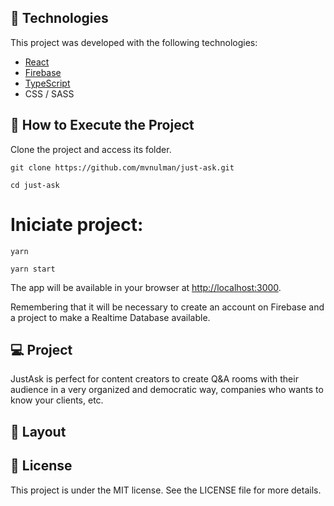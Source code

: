 ## **🧪 Technologies**

This project was developed with the following technologies:

- [React](https://reactjs.org/)
- [Firebase](https://firebase.google.com/)
- [TypeScript](https://www.typescriptlang.org/)
- CSS / SASS

## **🚀 How to Execute the Project**

Clone the project and access its folder.

`git clone https://github.com/mvnulman/just-ask.git`

`cd just-ask`

# Iniciate project:
`yarn`

`yarn start`

The app will be available in your browser at [http://localhost:3000](http://localhost:3000/).

Remembering that it will be necessary to create an account on Firebase and a project to make a Realtime Database available.

## **💻 Project**

JustAsk is perfect for content creators to create Q&A rooms with their audience in a very organized and democratic way, companies who wants to know your clients, etc.

## **🔖 Layout**

## **📝 License**

This project is under the MIT license. See the LICENSE file for more details.

